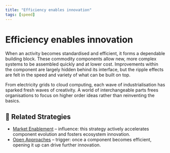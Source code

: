 ```yaml
---
title: "Efficiency enables innovation"
tags: [speed]
---
```


# Efficiency enables innovation

When an activity becomes standardised and efficient, it forms a dependable building block. These commodity components allow new, more complex systems to be assembled quickly and at lower cost. Improvements within the component are largely hidden behind its interface, but the ripple effects are felt in the speed and variety of what can be built on top.

From electricity grids to cloud computing, each wave of industrialisation has sparked fresh waves of creativity. A world of interchangeable parts frees organisations to focus on higher order ideas rather than reinventing the basics.

## 🔀 Related Strategies

- [Market Enablement](/strategies/accelerators/market-enablement) – influence: this strategy actively accelerates component evolution and fosters ecosystem innovation.
- [Open Approaches](/strategies/accelerators/open-approaches) – trigger: once a component becomes efficient, opening it up can drive further innovation.
